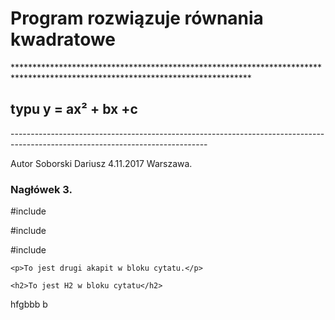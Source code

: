 <h1>Program rozwiązuje równania kwadratowe</h1>
******************************************************************************************************************************
<h2>typu y = ax² + bx +c</h2>
-------------------------------------------------------------------------------------------------------------------------------
<p>Autor Soborski Dariusz 4.11.2017 Warszawa.</p>
<h3>Nagłówek 3.</h3>

<Biblioteki>
    <p>#include <stdio.h></p>
    <p>#include <stdlib.h></p>
    <p>#include <math.h></p>

    <p>To jest drugi akapit w bloku cytatu.</p>

    <h2>To jest H2 w bloku cytatu</h2>
</blockquote>hfgbbb b 
